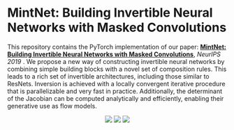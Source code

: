 # MintNet: Building Invertible Neural Networks with Masked Convolutions
This repository contains the PyTorch implementation of our paper: 
[__MintNet: Building Invertible Neural Networks with Masked Convolutions__](https://arxiv.org/abs/1907.07945), _NeurIPS 2019_ .
We propose a new way of constructing invertible neural networks by combining simple building blocks with a novel set of composition rules. 
This leads to a rich set of invertible architectures, including those similar to 
ResNets. Inversion is achieved with a locally convergent iterative procedure 
that is parallelizable and very fast in practice. Additionally, 
the determinant of the Jacobian can be computed analytically and efficiently, 
enabling their generative use as flow models.


<p align="center">
<img src="https://github.com/chenlin9/Fully-Convolutional-Normalizing-Flows/blob/release/mint_images/mnist_samples.png">
<img src="https://github.com/chenlin9/Fully-Convolutional-Normalizing-Flows/blob/release/mint_images/CIFAR10_samples.png">
<img src="https://github.com/chenlin9/Fully-Convolutional-Normalizing-Flows/blob/release/mint_images/imageNet_samples.png">
</p>
